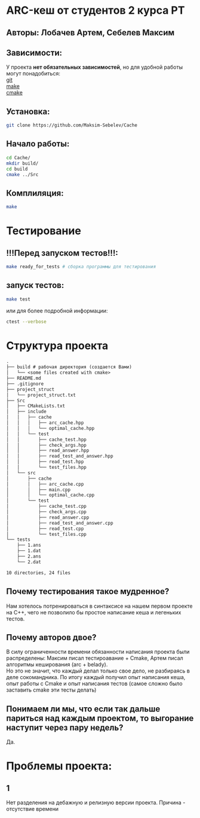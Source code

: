 # ARC-кеш от студентов 2 курса РТ
## Авторы: Лобачев Артем, Себелев Максим

## Зависимости:
У проекта **нет обязательных зависимостей**, но для удобной работы могут понадобиться:\
[git](https://git-scm.com/ "ссылка на официальный сайт git")\
[make](https://www.gnu.org/software/make/ "ссылка на оффициальный сайт make") \
[cmake](https://cmake.org/ "с\сылка на официальный сайт cmake")


## Установка:
```bash
git clone https://github.com/Maksim-Sebelev/Cache
```
## Начало работы:
```bash
cd Cache/
mkdir build/
cd build
cmake ../Src
```

## Комплиляция:
```bash
make
```

# Тестирование

## !!!Перед запуском тестов!!!:
```bash
make ready_for_tests # сборка программы для тестирования
```
## запуск тестов:
```bash
make test 
```
или для более подробной информации:
```bash
ctest --verbose
```

# Структура проекта
```txt
.
├── build # рабочая директория (создается Вами)
│   └── <some files created with cmake>
├── README.md
├── .gitignore
├── project_struct
│   └── project_struct.txt
├── Src
│   ├── CMakeLists.txt
│   ├── include
│   │   ├── cache
│   │   │   ├── arc_cache.hpp
│   │   │   └── optimal_cache.hpp
│   │   └── test
│   │       ├── cache_test.hpp
│   │       ├── check_args.hpp
│   │       ├── read_answer.hpp
│   │       ├── read_test_and_answer.hpp
│   │       ├── read_test.hpp
│   │       └── test_files.hpp
│   └── src
│       ├── cache
│       │   ├── arc_cache.cpp
│       │   ├── main.cpp
│       │   └── optimal_cache.cpp
│       └── test
│           ├── cache_test.cpp
│           ├── check_args.cpp
│           ├── read_answer.cpp
│           ├── read_test_and_answer.cpp
│           ├── read_test.cpp
│           └── test_files.cpp
└── tests
    ├── 1.ans
    ├── 1.dat
    ├── 2.ans
    └── 2.dat

10 directories, 24 files
```


## Почему тестирования такое мудренное?
Нам хотелось потренироваться в синтаксисе на нашем первом проекте на С++, чего не позволило бы простое написание кеша и легеньких тестов.

## Почему авторов двое?
В силу ограниченности времени обязанности написания проекта были распределены: Максим писал тестироавание + Cmake, Артем писал алгоритмы кеширования (arc + belady).\
Но это не значит, что каждый делал только свое дело, не разбираясь в деле сокомандника. По итогу каждый получил опыт написания кеша, опыт работы с Cmake и опыт написания тестов (самое сложно было заставить cmake эти тесты делать)

## Понимаем ли мы, что если так дальше париться над каждым проектом, то выгорание наступит через пару недель?
Да.


# Проблемы проекта:
## 1
Нет разделения на дебажную и релизную версии проекта. Причина - отсутствие времени
